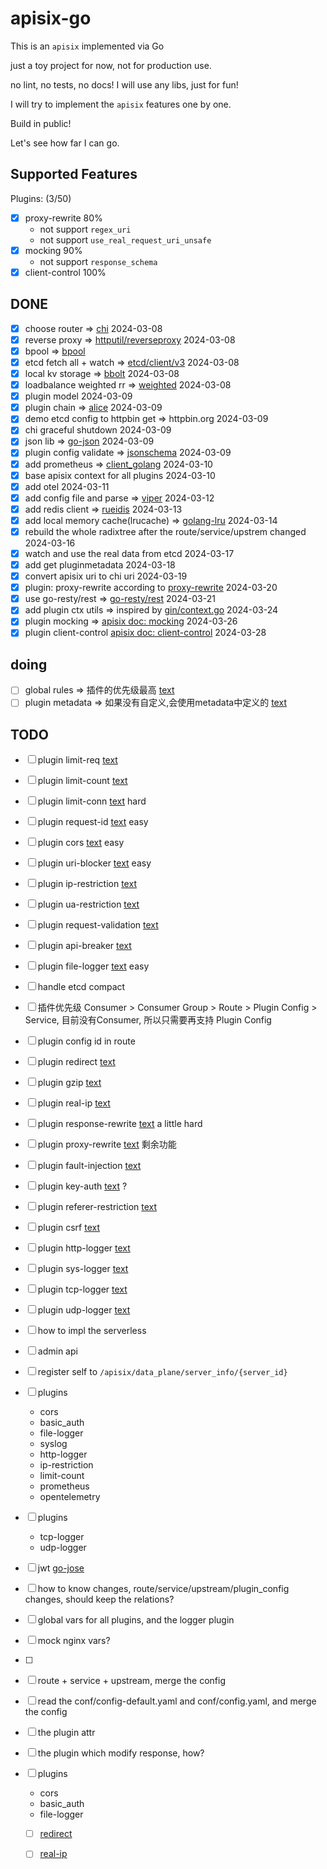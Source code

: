 # apisix-go

This is an `apisix` implemented via Go

just a toy project for now, not for production use.

no lint, no tests, no docs! I will use any libs, just for fun!

I will try to implement the `apisix` features one by one.

Build in public!

Let's see how far I can go.

## Supported Features

Plugins: (3/50)

- [x] proxy-rewrite 80%
  - not support `regex_uri`
  - not support `use_real_request_uri_unsafe`
- [x] mocking 90%
  - not support `response_schema`
- [x] client-control 100%

## DONE


- [x] choose router => [chi](https://github.com/go-chi/chi) 2024-03-08
- [x] reverse proxy => [httputil/reverseproxy](https://go.dev/src/net/http/httputil/reverseproxy.go) 2024-03-08
- [x] bpool  => [bpool](http://github.com/oxtoacart/bpool)
- [x] etcd fetch all + watch => [etcd/client/v3](https://pkg.go.dev/go.etcd.io/etcd/client/v3) 2024-03-08
- [x] local kv storage  => [bbolt](https://github.com/etcd-io/bbolt) 2024-03-08
- [x] loadbalance weighted rr => [weighted](http://github.com/smallnest/weighted) 2024-03-08
- [x] plugin model 2024-03-09
- [x] plugin chain => [alice](https://github.com/justinas/alice) 2024-03-09
- [x] demo etcd config to httpbin get => httpbin.org 2024-03-09
- [x] chi graceful shutdown 2024-03-09
- [x] json lib => [go-json](https://github.com/goccy/go-json) 2024-03-09
- [x] plugin config validate => [jsonschema](https://github.com/santhosh-tekuri/jsonschema) 2024-03-09
- [x] add prometheus => [client_golang](https://github.com/prometheus/client_golang) 2024-03-10
- [x] base apisix context for all plugins 2024-03-10
- [x] add otel 2024-03-11
- [x] add config file and parse => [viper](https://github.com/spf13/viper) 2024-03-12
- [x] add redis client => [rueidis](https://github.com/redis/rueidis) 2024-03-13
- [x] add local memory cache(lrucache) => [golang-lru](https://github.com/hashicorp/golang-lru) 2024-03-14
- [x] rebuild the whole radixtree after the route/service/upstrem changed 2024-03-16
- [x] watch and use the real data from etcd  2024-03-17
- [x] add get pluginmetadata 2024-03-18
- [x] convert apisix uri to chi uri 2024-03-19
- [x] plugin: proxy-rewrite according to  [proxy-rewrite](https://apisix.apache.org/docs/apisix/plugins/proxy-rewrite/) 2024-03-20
- [x] use go-resty/rest  => [go-resty/rest](https://github.com/go-resty/resty) 2024-03-21
- [x] add plugin ctx utils => inspired by [gin/context.go](https://github.com/gin-gonic/gin/blob/7a865dcf1dbe6ec52e074b1ddce830d278eb72cf/context.go) 2024-03-24
- [x] plugin mocking => [apisix doc: mocking](https://apisix.apache.org/zh/docs/apisix/plugins/mocking/) 2024-03-26
- [x] plugin client-control [apisix doc: client-control](https://apisix.apache.org/zh/docs/apisix/plugins/client-control/) 2024-03-28

## doing

- [ ] global rules => 插件的优先级最高 [text](https://apisix.apache.org/zh/docs/apisix/terminology/global-rule/)
- [ ] plugin metadata => 如果没有自定义,会使用metadata中定义的 [text](https://apisix.apache.org/zh/docs/apisix/terminology/plugin-metadata/)

## TODO

- [ ] plugin limit-req [text](https://apisix.apache.org/zh/docs/apisix/plugins/limit-req/)
- [ ] plugin limit-count [text](https://apisix.apache.org/zh/docs/apisix/plugins/limit-count/)
- [ ] plugin limit-conn [text](https://apisix.apache.org/zh/docs/apisix/plugins/limit-conn/) hard

- [ ] plugin request-id [text](https://apisix.apache.org/zh/docs/apisix/plugins/request-id/) easy
- [ ] plugin cors [text](https://apisix.apache.org/zh/docs/apisix/plugins/cors/) easy

- [ ] plugin uri-blocker [text](https://apisix.apache.org/zh/docs/apisix/plugins/uri-blocker/) easy
- [ ] plugin ip-restriction [text](https://apisix.apache.org/zh/docs/apisix/plugins/ip-restriction/)
- [ ] plugin ua-restriction [text](https://apisix.apache.org/zh/docs/apisix/plugins/ua-restriction/)

- [ ] plugin request-validation [text](https://apisix.apache.org/zh/docs/apisix/plugins/request-validation/)
- [ ] plugin api-breaker [text](https://apisix.apache.org/zh/docs/apisix/plugins/api-breaker/)

- [ ] plugin file-logger [text](https://apisix.apache.org/zh/docs/apisix/plugins/file-logger/) easy
- [ ] handle etcd compact
- [ ] 插件优先级 Consumer > Consumer Group > Route > Plugin Config > Service, 目前没有Consumer, 所以只需要再支持 Plugin Config
- [ ] plugin config id in route
- [ ] plugin redirect [text](https://apisix.apache.org/zh/docs/apisix/plugins/redirect/)
- [ ] plugin gzip [text](https://apisix.apache.org/zh/docs/apisix/plugins/gzip/)
- [ ] plugin real-ip [text](https://apisix.apache.org/zh/docs/apisix/plugins/real-ip/)
- [ ] plugin response-rewrite [text](https://apisix.apache.org/zh/docs/apisix/plugins/response-rewrite/) a little hard
- [ ] plugin proxy-rewrite [text](https://apisix.apache.org/zh/docs/apisix/plugins/proxy-rewrite/) 剩余功能
- [ ] plugin fault-injection [text](https://apisix.apache.org/zh/docs/apisix/plugins/fault-injection/)
- [ ] plugin key-auth [text](https://apisix.apache.org/zh/docs/apisix/plugins/key-auth/) ?
- [ ] plugin referer-restriction [text](https://apisix.apache.org/zh/docs/apisix/plugins/referer-restriction/)
- [ ] plugin csrf [text](https://apisix.apache.org/zh/docs/apisix/plugins/csrf/)
- [ ] plugin http-logger [text](https://apisix.apache.org/zh/docs/apisix/plugins/http-logger/)
- [ ] plugin sys-logger [text](https://apisix.apache.org/zh/docs/apisix/plugins/syslog/)
- [ ] plugin tcp-logger [text](https://apisix.apache.org/zh/docs/apisix/plugins/tcp-logger/)
- [ ] plugin udp-logger [text](https://apisix.apache.org/zh/docs/apisix/plugins/udp-logger/)

- [ ] how to impl the serverless

- [ ] admin api
- [ ] register self to `/apisix/data_plane/server_info/{server_id}`
- [ ] plugins
  - cors
  - basic_auth
  - file-logger
  - syslog
  - http-logger
  - ip-restriction
  - limit-count
  - prometheus
  - opentelemetry
- [ ] plugins
  - tcp-logger
  - udp-logger
- [ ] jwt [go-jose](https://github.com/go-jose/go-jose/)
- [ ] how to know changes, route/service/upstream/plugin_config changes, should keep the relations?
- [ ] global vars for all plugins, and the logger plugin
- [ ] mock nginx vars?
- [ ]
- [ ] route + service + upstream, merge the config
- [ ] read the conf/config-default.yaml and conf/config.yaml, and merge the config
- [ ] the plugin attr
- [ ] the plugin which modify response, how?
- [ ] plugins
  - cors
  - basic_auth
  - file-logger
  - [ ] [redirect](https://apisix.apache.org/docs/apisix/plugins/redirect/)
  - [ ] [real-ip](https://apisix.apache.org/docs/apisix/plugins/real-ip/)


